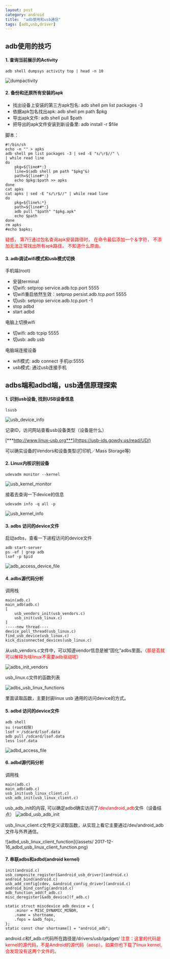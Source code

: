 ```yaml
---
layout: post
category: android
title:  "adb使用和usb通信"
tags: [adb,usb,driver]
---
```


## adb使用的技巧

#### 1. 查询当前展示的Activity

```shell
adb shell dumpsys activity top | head -n 10
```
![dumpactivity](/assets/2017-12-16_dumpactivity.png)

#### 2. 备份和还原所有安装的apk

* 找出设备上安装的第三方apk包名:	adb shell pm list packages -3
* 依据apk包名找出apk:			adb shell pm path $pkg
* 导出apk文件:				adb shell pull $path
* 把导出的apk文件安装到新设备里: adb install -r $file

脚本：

```shell
#!/bin/sh
echo -n "" > apks
adb shell pm list packages -3 | sed -E "s/\r$//" \
| while read line
do 
    pkg=${line#*:}
    line=$(adb shell pm path "$pkg"&)
    path=${line#*:}
    echo $pkg:$path >> apks
done
cat apks
cat apks | sed -E "s/\r$//" | while read line
do
    pkg=${line%:*}
    path=${line#*:}
    adb pull "$path" "$pkg.apk" 
    echo $path
done
rm apks
#echo $apks;
```

<font color="red">疑惑， 第7行通过包名查询apk安装路径时， 在命令最后添加一个＆字符， 不添加无法正常找出所有apk路径， 不知道什么原由。</font> 


#### 3. adb调试wifi模式和usb模式切换

手机端(root)

* 安装terminal
* 切wifi: setprop service.adb.tcp.port 5555
* 切wifi重启依然生效：setprop persist.adb.tcp.port 5555
* 切usb: setprop service.adb.tcp.port -1
* stop adbd
* start adbd

电脑上切换wifi

* 切wifi: adb tcpip 5555
* 切usb: adb usb

电脑端连接设备

* wifi模式: adb connect 手机ip:5555
* usb模式: 通过usb连接手机

## adbs端和adbd端，usb通信原理探索

#### 1. 识别usb设备, 找到USB设备信息

```
lsusb
```
![usb_device_info](/assets/2017-12-12_usb_device_info.png)

记录ID，访问网站查看usb设备类型（设备是什么）

[***http://www.linux-usb.org***](https://usb-ids.gowdy.us/read/UD/)

可以确实设备的Vendors和设备类型(打印机／Mass Storage等)


#### 2. Linux内核识别设备

```
udevadm monitor --kernel
```
![usb_kernel_monitor](/assets/2017-12-16_usb_kernel_monitor.png)

接着去查询一下device的信息

```
udevadm info -q all -p
```
![usb_kernel_info](/assets/2017-12-16_usb_kernel_info.png)

#### 3. adbs 访问的device文件

启动adbs，查看一下进程访问的device文件

```
adb start-server
ps -ef | grep adb
lsof -p $pid
```
![adb_access_device_file](/assets/2017-12-16_adb_access_device_file.png)


#### 4. adbs源代码分析

调用栈

```
main(adb.c)
main_adb(adb.c)
[
    usb_vendors_init(usb_vendors.c)
    usb_init(usb_linux.c)
]
-----new thread----
device_poll_thread(usb_linux.c)
find_usb_device(usb_linux.c)
kick_disconnected_devices(usb_linux.c)

```
从usb_vendors.c文件中，可以知道vendor信息是被“固化”adbs里面。（<font color="red">那是否就可以解释为啥linux不需要adb驱动呢）</font>

![adbs_init_vendors](/assets/2017-12-16_adbs_init_vendors.png)

usb_linux.c文件的函数列表

![adbs_usb_linux_functions](/assets/2017-12-16_adbs_usb_linux_functions.png)

里面读取函数，主要封装linux usb 通用的访问device的方式。

#### 5. adbd 访问的device文件

```
adb shell
su (root权限)
lsof > /sdcard/lsof.data
adb pull /sdcard/lsof.data
less lsof.data
```

![adbd_access_file](/assets/2017-12-16_adbd_access_file.png)

#### 6. adbd源代码分析

调用栈

```
main(adb.c)
main_adb(adb.c)
usb_init(usb_linux_client.c)
usb_adb_init(usb_linux_client.c)
```

usb_adb_init的内容, 可以确定adbd确实访问了<font color="red">/dev/android_adb</font>文件（设备结点） 
![adbd_usb_adb_init](/assets/2017-12-16_adbd_usb_adb_init.png)

usb_linux_client.c文件定义读取函数，从实现上看它主要通过/dev/android_adb文件与外界通信。

![adbd_usb_linux_client_function](/assets/
2017-12-16_adbd_usb_linux_client_function.png)

#### 7. 串联adbs和adbd(android kernel)

```
init(android.c)
usb_composite_register[&android_usb_driver](android.c)
android_bind(android.c)
usb_add_config[cdev, &android_config_driver](android.c)
android_bind_config(android.c)
adb_function_add(f_adb.c)
misc_deregister[&adb_device](f_adb.c)

static struct miscdevice adb_device = {
  	.minor = MISC_DYNAMIC_MINOR,
  	.name = shortname,
  	.fops = &adb_fops,
};
static const char shortname[] = "android_adb";

```

android.c和f_adb.c代码所在路径是/drivers/usb/gadget/
<font color="red">注意：这里的代码是kernel的源代码，不是Android的源代码（aosp）。如果你也下载了linux kernel, 会发现没有这两个文件的。</font>




